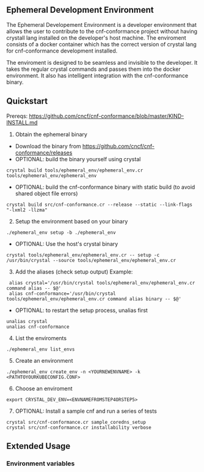 Ephemeral Development Environment
---
The Ephemeral Developement Environment is a developer environment that allows the user to contribute to the cnf-conformance project without having crystall lang installed on the developer's host machine.  The enviroment consists of a docker container which has the correct version of crystal lang for cnf-conformance development installed.

The enviroment is designed to be seamless and invisible to the developer.  It takes the regular crystal commands and passes them into the docker environment.  It also has intelligent integration with the cnf-conformance binary.

Quickstart
---
Prereqs: https://github.com/cncf/cnf-conformance/blob/master/KIND-INSTALL.md
1. Obtain the ephemeral binary 
-  Download the binary from  https://github.com/cncf/cnf-conformance/releases
- OPTIONAL:  build the binary yourself using crystal 
```
crystal build tools/ephemeral_env/ephemeral_env.cr tools/ephemeral_env/ephemeral_env 
```
- OPTIONAL: build the cnf-conformance binary with static build (to avoid shared object file errors)
```
crystal build src/cnf-conformance.cr --release --static --link-flags "-lxml2 -llzma"
```
2. Setup the environment based on your binary
```
./ephemeral_env setup -b ./ephemeral_env 
```
- OPTIONAL: Use the host's crystal binary
```
crystal tools/ephemeral_env/ephemeral_env.cr -- setup -c /usr/bin/crystal --source tools/ephemeral_env/ephemeral_env.cr 
```
3. Add the aliases (check setup output)
Example:
```
 alias crystal='/usr/bin/crystal tools/ephemeral_env/ephemeral_env.cr command alias -- $@' 
 alias cnf-conformance='/usr/bin/crystal tools/ephemeral_env/ephemeral_env.cr command alias binary -- $@'
``` 
- OPTIONAL: to restart the setup process, unalias first
```
unalias crystal
unalias cnf-conformance
```
4.  List the enviroments
```
./ephemeral_env list_envs  
```
5. Create an environment
```
./ephemeral_env create_env -n <YOURNEWENVNAME> -k <PATHTOYOURKUBECONFIG.CONF>
```
6. Choose an enviroment
```
export CRYSTAL_DEV_ENV=<ENVNAMEFROMSTEP4ORSTEP5>
```
7. OPTIONAL: Install a sample cnf and run a series of tests
```
crystal src/cnf-conformance.cr sample_coredns_setup 
crystal src/cnf-conformance.cr installability verbose 
```

Extended Usage
---
### Environment variables

